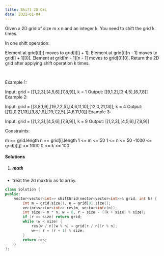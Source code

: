 ```yaml
---
title: Shift 2D Gri
date: 2021-01-04
---
```

Given a 2D grid of size m x n and an integer k. You need to shift the grid k times.

In one shift operation:

Element at grid[i][j] moves to grid[i][j + 1].
Element at grid[i][n - 1] moves to grid[i + 1][0].
Element at grid[m - 1][n - 1] moves to grid[0][0].
Return the 2D grid after applying shift operation k times.

 

Example 1:


Input: grid = [[1,2,3],[4,5,6],[7,8,9]], k = 1
Output: [[9,1,2],[3,4,5],[6,7,8]]
Example 2:


Input: grid = [[3,8,1,9],[19,7,2,5],[4,6,11,10],[12,0,21,13]], k = 4
Output: [[12,0,21,13],[3,8,1,9],[19,7,2,5],[4,6,11,10]]
Example 3:

Input: grid = [[1,2,3],[4,5,6],[7,8,9]], k = 9
Output: [[1,2,3],[4,5,6],[7,8,9]]
 

Constraints:

m == grid.length
n == grid[i].length
1 <= m <= 50
1 <= n <= 50
-1000 <= grid[i][j] <= 1000
0 <= k <= 100

#### Solutions

1. ##### math

- treat the 2d maxtrix as 1d array.

```cpp
class Solution {
public:
    vector<vector<int>> shiftGrid(vector<vector<int>>& grid, int k) {
        int m = grid.size(), n = grid[0].size();
        vector<vector<int>> res(m, vector<int>(n));
        int size = m * n, w = 0, r = size - ((k + size) % size);
        if (r == size) return grid;
        while (w < size) {
            res[w / n][w % n] = grid[r / n][r % n];
            w++; r = (r + 1) % size;
        }
        return res;
    }
};
```